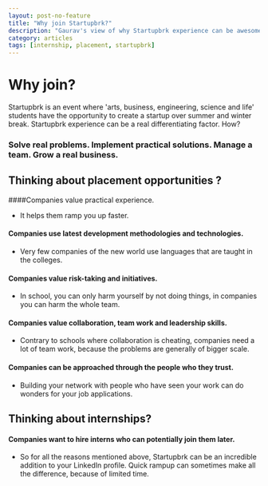 ```yaml
---
layout: post-no-feature
title: "Why join Startupbrk?"
description: "Gaurav's view of why Startupbrk experience can be awesome."
category: articles
tags: [internship, placement, startupbrk]
---
```


# Why join?
Startupbrk is an event where 'arts, business, engineering, science and life' students have the opportunity to create a startup over summer and winter break. Startupbrk experience can be a real differentiating factor. How?

### Solve real problems. Implement practical solutions. Manage a team. Grow a real business.
 
## Thinking about placement opportunities ?

####Companies value practical experience.
* It helps them ramp you up faster.

#### Companies use latest development methodologies and technologies.
* Very few companies of the new world use languages that are taught in the colleges.

#### Companies value risk-taking and initiatives.
* In school, you can only harm yourself by not doing things, in companies you can harm the whole team.

#### Companies value collaboration, team work and leadership skills.
* Contrary to schools where collaboration is cheating, companies need a lot of team work, because the problems are generally of bigger scale.

#### Companies can be approached through the people who they trust.
* Building your network with people who have seen your work can do wonders for your job applications.


## Thinking about internships?

#### Companies want to hire interns who can potentially join them later.
* So for all the reasons mentioned above, Startupbrk can be an incredible addition to your LinkedIn profile. Quick rampup can sometimes make all the difference, because of limited time.
